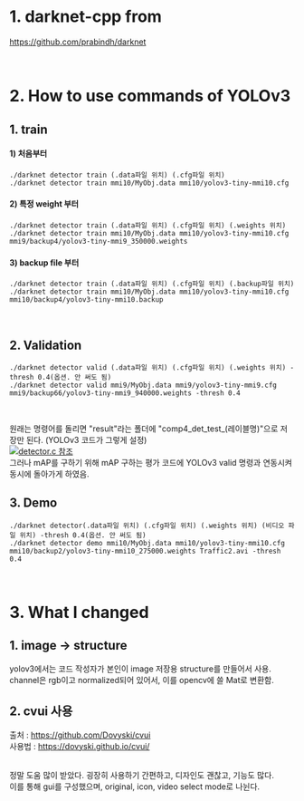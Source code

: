 # 1. darknet-cpp from
  https://github.com/prabindh/darknet

<br>

# 2. How to use commands of YOLOv3
## 1. train

####  1) 처음부터
    ./darknet detector train (.data파일 위치) (.cfg파일 위치)
    ./darknet detector train mmi10/MyObj.data mmi10/yolov3-tiny-mmi10.cfg

####  2) 특정 weight 부터
    ./darknet detector train (.data파일 위치) (.cfg파일 위치) (.weights 위치)
    ./darknet detector train mmi10/MyObj.data mmi10/yolov3-tiny-mmi10.cfg mmi9/backup4/yolov3-tiny-mmi9_350000.weights

####  3) backup file 부터
    ./darknet detector train (.data파일 위치) (.cfg파일 위치) (.backup파일 위치)
    ./darknet detector train mmi10/MyObj.data mmi10/yolov3-tiny-mmi10.cfg mmi10/backup4/yolov3-tiny-mmi10.backup
<br>

## 2. Validation
    ./darknet detector valid (.data파일 위치) (.cfg파일 위치) (.weights 위치) -thresh 0.4(옵션. 안 써도 됨) 
    ./darknet detector valid mmi9/MyObj.data mmi9/yolov3-tiny-mmi9.cfg mmi9/backup66/yolov3-tiny-mmi9_940000.weights -thresh 0.4 
<br>

원래는 명령어를 돌리면 "result"라는 폴더에 "comp4_det_test_(레이블명)"으로 저장만 된다. (YOLOv3 코드가 그렇게 설정)<br>
[![detector.c 참조](https://i.postimg.cc/NjbcsKGd/validation-code.png)](https://postimg.cc/TKySQYDb)<br>
그러나 mAP를 구하기 위해 mAP 구하는 평가 코드에 YOLOv3 valid 명령과 연동시켜 동시에 돌아가게 하였음.<br>


## 3. Demo
    ./darknet detector(.data파일 위치) (.cfg파일 위치) (.weights 위치) (비디오 파일 위치) -thresh 0.4(옵션. 안 써도 됨) 
    ./darknet detector demo mmi10/MyObj.data mmi10/yolov3-tiny-mmi10.cfg mmi10/backup2/yolov3-tiny-mmi10_275000.weights Traffic2.avi -thresh 0.4
<br>

# 3. What I changed
## 1. image -> structure
yolov3에서는 코드 작성자가 본인이 image 저장용 structure를 만들어서 사용. channel은 rgb이고 normalized되어 있어서, 이를 opencv에 쓸 Mat로 변환함.
<br> 

## 2. cvui 사용
출처 : https://github.com/Dovyski/cvui<br>
사용법 : https://dovyski.github.io/cvui/<br><br>

정말 도움 많이 받았다. 굉장히 사용하기 간편하고, 디자인도 괜찮고, 기능도 많다.<br>
이를 통해 gui를 구성했으며, original, icon, video select mode로 나뉜다.




